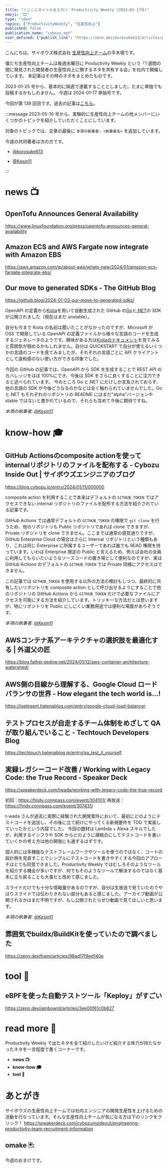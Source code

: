 ```yaml
---
title: "＜ここにタイトルを入力＞｜Productivity Weekly (2024-01-17号)"
emoji: "🎞️"
type: "idea"
topics: ["ProductivityWeekly", "生産性向上"]
published: false
publication_name: "cybozu_ept"
user_defined: {"publish_link": "https://zenn.dev/korosuke613/articles/productivity-weekly-20240117"}
---
```


こんにちは。サイボウズ株式会社 [生産性向上チーム](https://note.com/cybozu_dev/n/n1c1b44bf72f6)の平木場です。

僕たち生産性向上チームは毎週水曜日に Productivity Weekly という「1 週間の間に発見された開発者の生産性向上に関するネタを共有する会」を社内で開催しています。
本記事はその時のネタをまとめたものです。


2023-01-25 号から、基本的に隔週で連載することとしました。たまに単独でも投稿するかもしれません。
今週は 2024-01-17 単独号です。

今回が第 139 回目です。過去の記事は[こちら](https://zenn.dev/topics/productivityweekly?order=latest)。

:::message
2023-05-10 号から、実験的に生産性向上チームの他メンバーにいくつかのトピックを紹介していただくことにしています。

対象のトピックでは、文章の最後に `本項の執筆者: <執筆者名>` を追加しています。

今週の共同著者は次の方です。
- [@korosuke613](https://zenn.dev/korosuke613)
<!-- - [@defaultcf](https://zenn.dev/defaultcf) -->
- [@Kesin11](https://zenn.dev/kesin11)
<!-- - [@r4mimu](https://zenn.dev/r4mimu) -->
<!-- - [@uta8a](https://zenn.dev/uta8a) -->

:::

# news 📺

## OpenTofu Announces General Availability
https://www.linuxfoundation.org/press/opentofu-announces-general-availability

## Amazon ECS and AWS Fargate now integrate with Amazon EBS
https://aws.amazon.com/jp/about-aws/whats-new/2024/01/amazon-ecs-fargate-integrate-ebs/

## Our move to generated SDKs - The GitHub Blog
https://github.blog/2024-01-03-our-move-to-generated-sdks/

OpenAPI の定義から[Kiota](https://github.com/microsoft/kiota)を用いて自動生成された GitHub の[Go](https://github.com/octokit/go-sdk)と[.NET](https://github.com/octokit/dotnet-sdk)の SDK が公開されました（現在はまだ unstable）。

自分も今まで Kiota の名前は聞いたことがなかったのですが、Microsoft が OSS で開発している OpenAPI の定義ファイルから様々な言語のコードを生成するジェネレータのようです。興味がある方は[Kiotaのドキュメント](https://learn.microsoft.com/ja-jp/openapi/kiota/)を見てみると雰囲気が掴めるかもしれません。自分は QUICKSTART で自分が使えるいくつかの言語のコードを見てみましたが、それぞれの言語ごとに API クライアントとして違和感のない使い方ができる印象でした。

今回の GitHub の記事では、OpenAPI から SDK を生成することで REST API のカバレッジをほぼ 100%にでき、今後は SDK をさらに良くすることに注力できると述べられています。
今のところ Go と.NET にだけしか言及されておらず、他の言語の SDK が今後どうなるのかなどは全く触れられていませんでした。Go と.NET もそれぞれのリポジトリの README にはまだ"alpha"バージョンや stable ではないと書かれているので、それらも含めて今後に期待ですね。


_本項の執筆者: [@Kesin11](https://zenn.dev/kesin11)_

# know-how 🎓

## GitHub Actionsのcomposite actionを使ってinternalリポジトリのファイルを配布する - Cybozu Inside Out | サイボウズエンジニアのブログ
https://blog.cybozu.io/entry/2024/01/11/000000

composite action を利用することで本来はデフォルトの `GITHUB_TOKEN` ではアクセスできない Internal リポジトリのファイルを配布する方法を紹介されている記事です。

GitHub Actions では通常デフォルトの `GITHUB_TOKEN` の権限で `git clone` を行うため、他のリポジトリも Public リポジトリであれば clone できますが、Private リポジトリを clone できません。ここまでは通常の感覚通りですが、GitHub Enterprise Cloud の場合はさらに Internal リポジトリという種類もあり、これは同じ Enterprise に所属するユーザーであれば誰でも READ 権限を持っています。いわば Enterprise 限定の Public と言えるため、例えば会社の全員に利用してもらいたいようなソースコードの置き場として便利なのですが、実は GitHub Actions のデフォルトの `GITHUB_TOKEN` では Private 同様にアクセスはできません。

この記事では `GITHUB_TOKEN` を使用する以外の方法の検討もしつつ、最終的に共有したいリポジトリを composite action として呼び出せるようにすることで他のリポジトリの GitHub Actions から `GITHUB_TOKEN` だけで必要なファイルにアクセスを可能にする方法を紹介しています。トリッキーな方法だとは思いますが、特にリポジトリを Public にしにくい業務用途では便利な場面がありそうです。

_本項の執筆者: [@Kesin11](https://zenn.dev/kesin11)_

## AWSコンテナ系アーキテクチャの選択肢を最適化する | 外道父の匠
https://blog.father.gedow.net/2024/01/12/aws-container-architecture-watershed/

## AWS側の目線から理解する、Google Cloud ロードバランサの世界 - How elegant the tech world is...!
https://iselegant.hatenablog.com/entry/google-cloud-load-balancer

## テストプロセスが自走するチーム体制をめざして QA が取り組んでいること - Techtouch Developers Blog
https://techtouch.hatenablog.jp/entry/qa_test_it_yourself

## 実録レガシーコード改善 / Working with Legacy Code: the True Record - Speaker Deck
https://speakerdeck.com/twada/working-with-legacy-code-the-true-record

初回：https://findy.connpass.com/event/304101/
再放送：https://findy.connpass.com/event/307431/

t-wada さんが過去に実際に経験された開発案件において、最初にどのようにテストコードを追加し、その後に立て続けにやってくる新規要件を TDD で実装していったかという内容でした。
今回の題材は Lambda + Alexa スキルでしたが、利用するインフラや SDK からどのように疎結合にしてテストコードを書いていくかの考え方は他の開発にも通ずるはずです。

個人的には多機能なテストフレームワークやツールを使うのではなく、コードの設計側を見直すことでシンプルにテストコードを書きやすくする今回のアプローチはとても同意できました。Productivity Weekly ではむしろそのようなツールを紹介する機会が多いですが、何でもそのようなツールで解決するのではなく基本に立ち戻ることも大事だと改めて感じました。

スライドだけでも十分な情報量があるのですが、自分は生放送で見ていたのでやはりスライドでは伝わりきれない部分もあると感じました。アーカイブ動画が公開されるかはまだ不明ですが、もし公開されたらぜひ動画で見てほしいと思います。


_本項の執筆者: [@Kesin11](https://zenn.dev/kesin11)_

## 雰囲気でbuildx/BuildKitを使っていたので調べました
https://zenn.dev/fraim/articles/98ad17f9ed140e

# tool 🔨

## eBPFを使った自動テストツール「Keploy」がすごい
https://zenn.dev/jambowrd/articles/3ee00f61c0b827

# read more 🍘
Productivity Weekly で出たネタを全て紹介したいけど紹介する体力が持たなかったネタを一言程度で書くコーナーです。

- **news 📺**
- **know-how 🎓**
- **tool 🔨**

# あとがき


サイボウズの生産性向上チームでは社内エンジニアの開発生産性を上げるための活動を行なっています。そんな生産性向上チームが気になる方は下のリンクをクリック！
https://speakerdeck.com/cybozuinsideout/engineering-productivity-team-recruitment-information

<!-- :::message すみません、今週もおまけはお休みです...:::-->

## omake 🃏: 
今週のおまけです。

